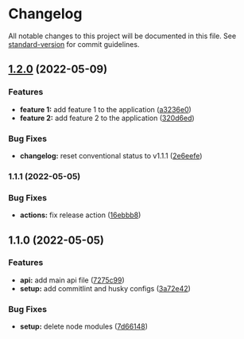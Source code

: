 # Changelog

All notable changes to this project will be documented in this file. See [standard-version](https://github.com/conventional-changelog/standard-version) for commit guidelines.

## [1.2.0](https://github.com/comoser/commitlint-example/compare/v1.1.1...v1.2.0) (2022-05-09)


### Features

* **feature 1:** add feature 1 to the application ([a3236e0](https://github.com/comoser/commitlint-example/commit/a3236e0fc39d471d775b88df87e6dc21e81c63ed))
* **feature 2:** add feature 2 to the application ([320d6ed](https://github.com/comoser/commitlint-example/commit/320d6ed4d444d945c9b422bb6701dd017cee05c4))


### Bug Fixes

* **changelog:** reset conventional status to v1.1.1 ([2e6eefe](https://github.com/comoser/commitlint-example/commit/2e6eefedf9bd5fd61e2b36861e78b496cbc1f613))

### 1.1.1 (2022-05-05)


### Bug Fixes

* **actions:** fix release action ([16ebbb8](https://github.com/comoser/commitlint-example/commit/16ebbb83b6fa0c2d8bbbc1e63abd89755b0fcbbc))

## 1.1.0 (2022-05-05)


### Features

* **api:** add main api file ([7275c99](https://github.com/comoser/commitlint-example/commit/7275c9934842b57c11517e576a3bf642192e45d8))
* **setup:** add commitlint and husky configs ([3a72e42](https://github.com/comoser/commitlint-example/commit/3a72e42f8ae3e3c7e6755cd075c9a54f1a0b8b51))


### Bug Fixes

* **setup:** delete node modules ([7d66148](https://github.com/comoser/commitlint-example/commit/7d6614856343326f3c21800bad413e6a83cffd04))
